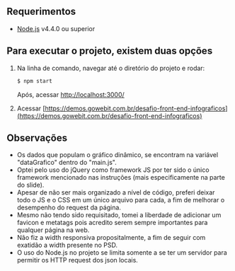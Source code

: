 ## Requerimentos
* [Node.js](https://nodejs.org/) v4.4.0 ou superior

## Para executar o projeto, existem duas opções
1. Na linha de comando, navegar até o diretório do projeto e rodar:
    ```sh
    $ npm start
    ```
    Após, acessar [http://localhost:3000/](http://localhost:3000/)

2. Acessar [https://demos.gowebit.com.br/desafio-front-end-infograficos](https://demos.gowebit.com.br/desafio-front-end-infograficos)

## Observações
* Os dados que populam o gráfico dinâmico, se encontram na variável "dataGrafico" dentro do "main.js".
* Optei pelo uso do jQuery como framework JS por ter sido o único framework mencionado nas instruções (mais especificamente na parte do slide).
* Apesar de não ser mais organizado a nível de código, preferi deixar todo o JS e o CSS em um único arquivo para cada, a fim de melhorar o desempenho do request da página.
* Mesmo não tendo sido requisitado, tomei a liberdade de adicionar um favicon e metatags pois acredito serem sempre importantes para qualquer página na web.
* Não fiz a width responsiva propositalmente, a fim de seguir com exatidão a width presente no PSD.
* O uso do Node.js no projeto se limita somente a se ter um servidor para permitir os HTTP request dos json locais.
